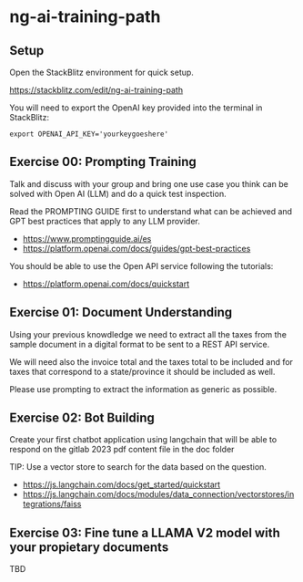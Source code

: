 # ng-ai-training-path

## Setup

Open the StackBlitz environment for quick setup.

https://stackblitz.com/edit/ng-ai-training-path

You will need to export the OpenAI key provided into the terminal in StackBlitz:

```
export OPENAI_API_KEY='yourkeygoeshere'
```

## Exercise 00: Prompting Training

Talk and discuss with your group and bring one use case you think can be solved with Open AI (LLM) and do a quick test inspection.

Read the PROMPTING GUIDE first to understand what can be achieved and GPT best practices that apply to any LLM provider.

- https://www.promptingguide.ai/es
- https://platform.openai.com/docs/guides/gpt-best-practices

You should be able to use the Open API service following the tutorials:

- https://platform.openai.com/docs/quickstart

## Exercise 01: Document Understanding

Using your previous knowdledge we need to extract all the taxes from the sample document in a digital format to be sent to a REST API service.

We will need also the invoice total and the taxes total to be included and for taxes that correspond to a state/province it should be included as well.

Please use prompting to extract the information as generic as possible.

## Exercise 02: Bot Building

Create your first chatbot application using langchain that will be able to respond on the gitlab 2023 pdf content file in the doc folder

TIP: Use a vector store to search for the data based on the question.

- https://js.langchain.com/docs/get_started/quickstart
- https://js.langchain.com/docs/modules/data_connection/vectorstores/integrations/faiss

## Exercise 03: Fine tune a LLAMA V2 model with your propietary documents

TBD
